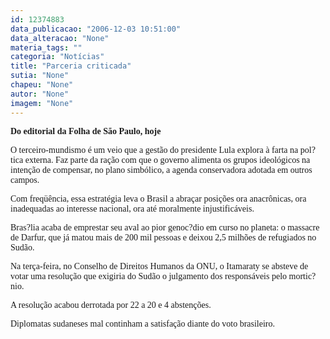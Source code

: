 ```yaml
---
id: 12374883
data_publicacao: "2006-12-03 10:51:00"
data_alteracao: "None"
materia_tags: ""
categoria: "Notícias"
title: "Parceria criticada"
sutia: "None"
chapeu: "None"
autor: "None"
imagem: "None"
---
```

<p><P><STRONG><FONT face=Verdana>Do editorial da Folha de São Paulo, hoje</FONT></STRONG></P></p>
<p><P><FONT face=Verdana>O terceiro-mundismo é um veio que a gestão do presidente Lula explora à farta na pol?tica externa. Faz parte da ração com que o governo alimenta os grupos ideológicos na intenção de compensar, no plano simbólico, a agenda conservadora adotada em outros campos.<BR></FONT></P></p>
<p><P><FONT face=Verdana>Com freqüência, essa estratégia leva o Brasil a abraçar posições ora anacrônicas, ora inadequadas ao interesse nacional, ora até moralmente injustificáveis. </FONT></P></p>
<p><P><FONT face=Verdana>Bras?lia acaba de emprestar seu aval ao pior genoc?dio em curso no planeta: o massacre de Darfur, que já matou mais de 200 mil pessoas e deixou 2,5 milhões de refugiados no Sudão.<BR></FONT></P></p>
<p><P><FONT face=Verdana>Na terça-feira, no Conselho de Direitos Humanos da ONU, o Itamaraty se absteve de votar uma resolução que exigiria do Sudão o julgamento dos responsáveis pelo mortic?nio. </FONT></P></p>
<p><P><FONT face=Verdana>A resolução acabou derrotada por 22 a 20 e 4 abstenções. </FONT></P></p>
<p><P><FONT face=Verdana>Diplomatas sudaneses mal continham a satisfação diante do voto brasileiro.</FONT></P> </p>
